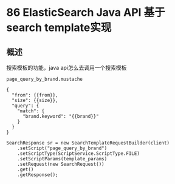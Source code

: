 # 86 ElasticSearch  Java API 基于search template实现 

## 概述


搜索模板的功能，java api怎么去调用一个搜索模板

```
page_query_by_brand.mustache

{
  "from": {{from}},
  "size": {{size}},
  "query": {
    "match": {
      "brand.keyword": "{{brand}}" 
    }
  }
}
```

```
SearchResponse sr = new SearchTemplateRequestBuilder(client)
    .setScript("page_query_by_brand")                 
    .setScriptType(ScriptService.ScriptType.FILE) 
    .setScriptParams(template_params)             
    .setRequest(new SearchRequest())              
    .get()                                        
    .getResponse(); 

```

